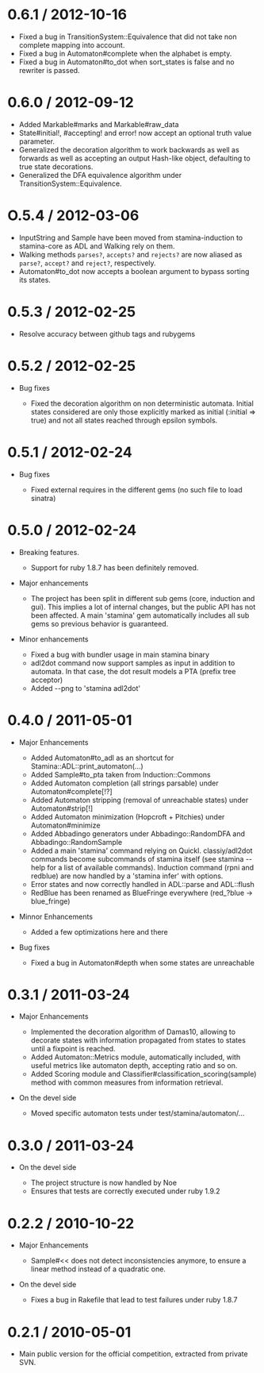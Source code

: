 # 0.6.1 / 2012-10-16

* Fixed a bug in TransitionSystem::Equivalence that did not take non complete mapping into
  account.
* Fixed a bug in Automaton#complete when the alphabet is empty.
* Fixed a bug in Automaton#to_dot when sort_states is false and no rewriter is passed.

# 0.6.0 / 2012-09-12

* Added Markable#marks and Markable#raw_data
* State#initial!, #accepting! and error! now accept an optional truth value parameter.
* Generalized the decoration algorithm to work backwards as well as forwards as well as
  accepting an output Hash-like object, defaulting to true state decorations.
* Generalized the DFA equivalence algorithm under TransitionSystem::Equivalence.

# O.5.4 / 2012-03-06

* InputString and Sample have been moved from stamina-induction to stamina-core as ADL
  and Walking rely on them.
* Walking methods `parses?`, `accepts?` and `rejects?` are now aliased as `parse?`,
  `accept?` and `reject?`, respectively.
* Automaton#to_dot now accepts a boolean argument to bypass sorting its states.

# 0.5.3 / 2012-02-25

* Resolve accuracy between github tags and rubygems

# 0.5.2 / 2012-02-25

* Bug fixes

  * Fixed the decoration algorithm on non deterministic automata. Initial states
    considered are only those explicitly marked as initial (:initial => true) and not
    all states reached through epsilon symbols.

# 0.5.1 / 2012-02-24

* Bug fixes

  * Fixed external requires in the different gems (no such file to load sinatra)

# 0.5.0 / 2012-02-24

* Breaking features.

  * Support for ruby 1.8.7 has been definitely removed.

* Major enhancements

  * The project has been split in different sub gems (core, induction and gui). This
    implies a lot of internal changes, but the public API has not been affected. A main
    'stamina' gem automatically includes all sub gems so previous behavior is guaranteed.

* Minor enhancements
    * Fixed a bug with bundler usage in main stamina binary
    * adl2dot command now support samples as input in addition to automata. In that case,
      the dot result models a PTA (prefix tree acceptor)
    * Added --png to 'stamina adl2dot'

# 0.4.0 / 2011-05-01

* Major Enhancements

    * Added Automaton#to_adl as an shortcut for Stamina::ADL::print_automaton(...)
    * Added Sample#to_pta taken from Induction::Commons
    * Added Automaton completion (all strings parsable) under Automaton#complete[!?]
    * Added Automaton stripping (removal of unreachable states) under Automaton#strip[!]
    * Added Automaton minimization (Hopcroft + Pitchies) under Automaton#minimize
    * Added Abbadingo generators under Abbadingo::RandomDFA and Abbadingo::RandomSample
    * Added a main 'stamina' command relying on Quickl. classiy/adl2dot commands become
      subcommands of stamina itself (see stamina --help for a list of available commands).
      Induction command (rpni and redblue) are now handled by a 'stamina infer' with
      options.
    * Error states and now correctly handled in ADL::parse and ADL::flush
    * RedBlue has been renamed as BlueFringe everywhere (red_?blue -> blue_fringe)

* Minnor Enhancements
    * Added a few optimizations here and there

* Bug fixes

    * Fixed a bug in Automaton#depth when some states are unreachable

# 0.3.1 / 2011-03-24

* Major Enhancements

    * Implemented the decoration algorithm of Damas10, allowing to decorate states
      with information propagated from states to states until a fixpoint is reached.
    * Added Automaton::Metrics module, automatically included, with useful metrics
      like automaton depth, accepting ratio and so on.
    * Added Scoring module and Classifier#classification_scoring(sample) method
      with common measures from information retrieval.

* On the devel side

    * Moved specific automaton tests under test/stamina/automaton/...

# 0.3.0 / 2011-03-24

* On the devel side

  * The project structure is now handled by Noe
  * Ensures that tests are correctly executed under ruby 1.9.2


# 0.2.2 / 2010-10-22

* Major Enhancements

  * Sample#<< does not detect inconsistencies anymore, to ensure a linear method instead of a quadratic one.

* On the devel side

  * Fixes a bug in Rakefile that lead to test failures under ruby 1.8.7

# 0.2.1 / 2010-05-01

* Main public version for the official competition, extracted from private SVN.
